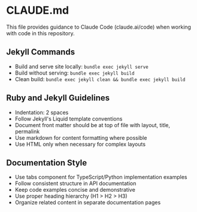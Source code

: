 # CLAUDE.md

This file provides guidance to Claude Code (claude.ai/code) when working with code in this repository.

## Jekyll Commands
- Build and serve site locally: `bundle exec jekyll serve`
- Build without serving: `bundle exec jekyll build`
- Clean build: `bundle exec jekyll clean && bundle exec jekyll build`

## Ruby and Jekyll Guidelines
- Indentation: 2 spaces
- Follow Jekyll's Liquid template conventions
- Document front matter should be at top of file with layout, title, permalink
- Use markdown for content formatting where possible
- Use HTML only when necessary for complex layouts

## Documentation Style
- Use tabs component for TypeScript/Python implementation examples
- Follow consistent structure in API documentation
- Keep code examples concise and demonstrative
- Use proper heading hierarchy (H1 > H2 > H3)
- Organize related content in separate documentation pages